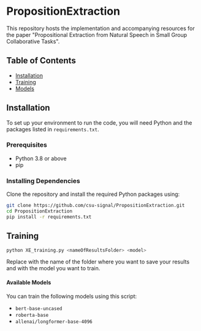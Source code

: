 # PropositionExtraction

This repository hosts the implementation and accompanying resources for the paper "Propositional Extraction from Natural Speech in Small Group Collaborative Tasks". 

## Table of Contents
- [Installation](#installation)
- [Training](#training)
- [Models](#models)

## Installation

To set up your environment to run the code, you will need Python and the packages listed in `requirements.txt`.

### Prerequisites

- Python 3.8 or above
- pip

### Installing Dependencies

Clone the repository and install the required Python packages using:

```bash
git clone https://github.com/csu-signal/PropositionExtraction.git
cd PropositionExtraction
pip install -r requirements.txt
```
## Training
```bash
python XE_training.py <nameOfResultsFolder> <model>
```
Replace <nameOfResultsFolder> with the name of the folder where you want to save your results and <model> with the model you want to train.


#### Available Models

You can train the following models using this script:

- `bert-base-uncased`
- `roberta-base`
- `allenai/longformer-base-4096`
